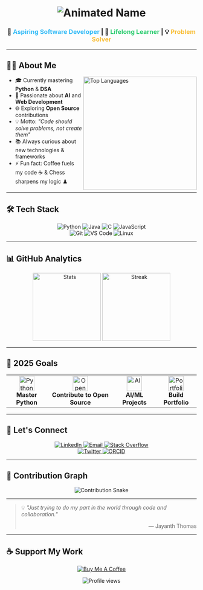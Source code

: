 <h1 align="center">
  <img src="https://readme-typing-svg.demolab.com?font=Fira+Code&weight=600&size=30&pause=1000&color=F92672&center=true&vCenter=true&width=500&lines=Hello+World!+👋;I'm+Jayanth+Thomas" alt="Animated Name" />
</h1>

<h3 align="center">
  🚀 <span style="color:#36BCF7">Aspiring Software Developer</span> |  
  🌱 <span style="color:#2ECC71">Lifelong Learner</span> |  
  💡 <span style="color:#F9BF3B">Problem Solver</span>
</h3>

---

## 👨‍💻 About Me
<img align="right" src="https://github-readme-stats.vercel.app/api/top-langs/?username=JET609&layout=compact&theme=radical&hide_border=true" width="300" alt="Top Languages"/>

- 🎓 Currently mastering **Python** & **DSA**  
- 🤖 Passionate about **AI** and **Web Development**  
- 🌐 Exploring **Open Source** contributions  
- 💡 Motto: *"Code should solve problems, not create them"*  
- 📚 Always curious about new technologies & frameworks  
- ⚡ Fun fact: Coffee fuels my code ☕ & Chess sharpens my logic ♟️  

---

## 🛠️ Tech Stack
<p align="center">
  <img src="https://img.shields.io/badge/Python-3776AB?style=for-the-badge&logo=python&logoColor=white" alt="Python"/>
  <img src="https://img.shields.io/badge/Java-007396?style=for-the-badge&logo=java&logoColor=white" alt="Java"/>
  <img src="https://img.shields.io/badge/C-A8B9CC?style=for-the-badge&logo=c&logoColor=black" alt="C"/>
  <img src="https://img.shields.io/badge/JavaScript-F7DF1E?style=for-the-badge&logo=javascript&logoColor=black" alt="JavaScript"/>
  <br/>
  <img src="https://img.shields.io/badge/Git-F05032?style=for-the-badge&logo=git&logoColor=white" alt="Git"/>
  <img src="https://img.shields.io/badge/VS_Code-007ACC?style=for-the-badge&logo=visual-studio-code&logoColor=white" alt="VS Code"/>
  <img src="https://img.shields.io/badge/Linux-FCC624?style=for-the-badge&logo=linux&logoColor=black" alt="Linux"/>
</p>

---

## 📊 GitHub Analytics
<p align="center">
  <img height="180em" src="https://github-readme-stats.vercel.app/api?username=JET609&show_icons=true&theme=radical&count_private=true&hide_border=true&include_all_commits=true" alt="Stats"/>
  <img height="180em" src="https://github-readme-streak-stats.herokuapp.com/?user=JET609&theme=radical&hide_border=true" alt="Streak"/>
</p>

---

## 🎯 2025 Goals
<p align="center">
  <table>
    <tr>
      <td align="center">
        <img src="https://img.icons8.com/color/48/000000/python.png" width="40" alt="Python"/>
        <br/> <strong>Master Python</strong>
      </td>
      <td align="center">
        <img src="https://img.icons8.com/color/48/000000/open-source.png" width="40" alt="Open Source"/>
        <br/> <strong>Contribute to Open Source</strong>
      </td>
      <td align="center">
        <img src="https://img.icons8.com/color/48/000000/artificial-intelligence.png" width="40" alt="AI"/>
        <br/> <strong>AI/ML Projects</strong>
      </td>
      <td align="center">
        <img src="https://img.icons8.com/color/48/000000/developer.png" width="40" alt="Portfolio"/>
        <br/> <strong>Build Portfolio</strong>
      </td>
    </tr>
  </table>
</p>

---

## 🤝 Let's Connect
<p align="center">
  <a href="https://www.linkedin.com/in/jayanth-thomas-027318221/" target="_blank">
    <img src="https://img.shields.io/badge/-Jayanth_Thomas-0A66C2?style=for-the-badge&logo=linkedin&logoColor=white" alt="LinkedIn"/>
  </a>
  <a href="mailto:jayanththomas2004@email.com">
    <img src="https://img.shields.io/badge/-jayanththomas2004-D14836?style=for-the-badge&logo=gmail&logoColor=white" alt="Email"/>
  </a>
  <a href="https://stackoverflow.com/users/30679522/jayath-thomas" target="_blank">
    <img src="https://img.shields.io/badge/-Jayath_Thomas-FE7A16?style=for-the-badge&logo=stackoverflow&logoColor=white" alt="Stack Overflow"/>
  </a>
  <br/>
  <a href="https://twitter.com/JAYANTHTHOMASS" target="_blank">
    <img src="https://img.shields.io/badge/-@JAYANTHTHOMASS-1DA1F2?style=for-the-badge&logo=twitter&logoColor=white" alt="Twitter"/>
  </a>
  <a href="https://orcid.org/0009-0002-5126-5511" target="_blank">
    <img src="https://img.shields.io/badge/-ORCID_0009_0002_5126_5511-00A0DE?style=for-the-badge&logo=orcid&logoColor=white" alt="ORCID"/>
  </a>
</p>

---

## 🐍 Contribution Graph
<p align="center">
  <img src="https://raw.githubusercontent.com/JET609/JET609/output/github-contribution-grid-snake.svg" alt="Contribution Snake"/>
</p>

---

> 💡 *"Just trying to do my part in the world through code and collaboration."*  
> <p align="right">— Jayanth Thomas</p>

---

## ☕ Support My Work
<p align="center">
  <a href="https://www.buymeacoffee.com/jayteee" target="_blank">
    <img src="https://img.shields.io/badge/Buy_Me_A_Coffee-FFDD00?style=for-the-badge&logo=buy-me-a-coffee&logoColor=black&labelColor=FFDD00" alt="Buy Me A Coffee"/>
  </a>
</p>

<p align="center">
  <img src="https://komarev.com/ghpvc/?username=JET609&label=Profile%20views&color=0e75b6&style=flat" alt="Profile views"/>
</p>
